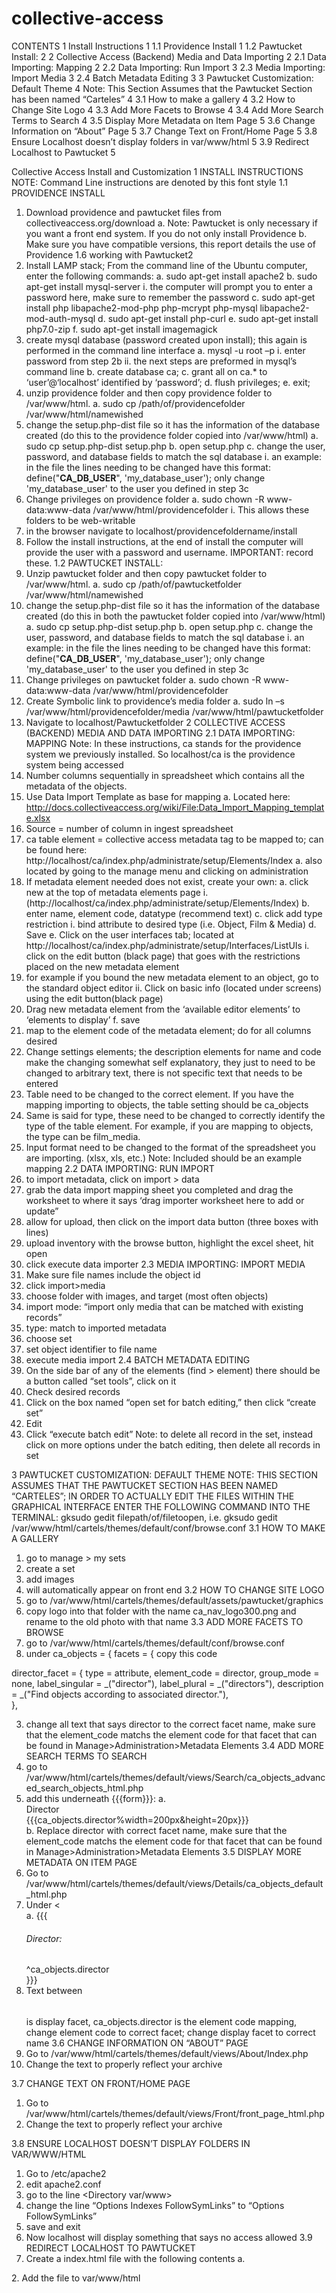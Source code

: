 # collective-access
CONTENTS
1	Install Instructions	1
1.1	Providence Install	1
1.2	Pawtucket Install:	2
2	Collective Access (Backend) Media and Data Importing	2
2.1	Data Importing: Mapping	2
2.2	Data Importing: Run Import	3
2.3	Media Importing: Import Media	3
2.4	Batch Metadata Editing	3
3	Pawtucket Customization: Default Theme	4
Note: This Section Assumes that the Pawtucket Section has been named “Carteles”	4
3.1	How to make a gallery	4
3.2	How to Change Site Logo	4
3.3	Add More Facets to Browse	4
3.4	Add More Search Terms to Search	4
3.5	Display More Metadata on Item Page	5
3.6	Change Information on “About” Page	5
3.7	Change Text on Front/Home Page	5
3.8	Ensure Localhost doesn’t display folders in var/www/html	5
3.9	Redirect Localhost to Pawtucket	5

 
Collective Access Install and Customization
1	INSTALL INSTRUCTIONS
NOTE:  Command Line instructions are denoted by this font style 
1.1	PROVIDENCE INSTALL
1.	Download providence and pawtucket files from collectiveaccess.org/download
a.	Note: Pawtucket is only necessary if you want a front end system.  If you do not only install Providence
b.	Make sure you have compatible versions, this report details the use of Providence 1.6 working with Pawtucket2
2.	Install LAMP stack; From the command line of the Ubuntu computer, enter the following commands:
a.	sudo apt-get install apache2 
b.	sudo apt-get install mysql-server
i.	the computer will prompt you to enter a password here, make sure to remember the password
c.	sudo apt-get install php libapache2-mod-php php-mcrypt php-mysql libapache2-mod-auth-mysql
d.	sudo apt-get install php-curl
e.	sudo apt-get install php7.0-zip
f.	sudo apt-get install imagemagick
3.	create mysql database (password created upon install); this again is performed in the command line interface
a.	mysql -u root –p 
i.	enter password from step 2b
ii.	the next steps are preformed in mysql’s command line
b.	create database ca;
c.	grant all on ca.* to ‘user’@‘localhost’ identified by ‘password’;
d.	flush privileges;
e.	exit;
4.	unzip providence folder and then copy providence folder to /var/www/html.
a.	sudo cp /path/of/providencefolder /var/www/html/namewished 
5.	change the setup.php-dist file so it has the information of the database created (do this to the providence folder copied into /var/www/html)
a.	sudo cp setup.php-dist setup.php 
b.	open setup.php
c.	change the user, password, and database fields to match the sql database
i.	an example: in the file the lines needing to be changed have this format:
define("__CA_DB_USER__", 'my_database_user');
only change 'my_database_user' to the user you defined in step 3c
6.	Change privileges on providence folder
a.	sudo chown -R www-data:www-data /var/www/html/providencefolder
i.	This allows these folders to be web-writable
7.	in the browser navigate to localhost/providencefoldername/install
8.	Follow the install instructions, at the end of install the computer will provide the user with a password and username. IMPORTANT: record these.
1.2	PAWTUCKET INSTALL:
1.	Unzip pawtucket folder and then copy pawtucket folder to /var/www/html.
a.	sudo cp /path/of/pawtucketfolder /var/www/html/namewished
2.	change the setup.php-dist file so it has the information of the database created (do this in both the pawtucket folder copied into /var/www/html)
a.	sudo cp setup.php-dist setup.php 
b.	open setup.php
c.	change the user, password, and database fields to match the sql database
i.	an example: in the file the lines needing to be changed have this format:
define("__CA_DB_USER__", 'my_database_user');
only change 'my_database_user' to the user you defined in step 3c
3.	Change privileges on pawtucket folder
a.	sudo chown -R www-data:www-data /var/www/html/providencefolder 
4.	Create Symbolic link to providence’s media folder
a.	sudo ln –s /var/www/html/providencefolder/media /var/www/html/pawtucketfolder
5.	Navigate to localhost/Pawtucketfolder
2	COLLECTIVE ACCESS (BACKEND) MEDIA AND DATA IMPORTING
2.1	DATA IMPORTING: MAPPING
Note: In these instructions, ca stands for the providence system we previously installed.  So localhost/ca is the providence system being accessed
1.	Number columns sequentially in spreadsheet which contains all the metadata of the objects.
2.	Use Data Import Template as base for mapping
a.	Located here: http://docs.collectiveaccess.org/wiki/File:Data_Import_Mapping_template.xlsx
3.	Source = number of column in ingest spreadsheet
4.	ca table element = collective access metadata tag to be mapped to; can be found here: http://localhost/ca/index.php/administrate/setup/Elements/Index
a.	also located by going to the manage menu and clicking on administration
5.	If metadata element needed does not exist, create your own:
a.	click new at the top of metadata elements page
i.	(http://localhost/ca/index.php/administrate/setup/Elements/Index)
b.	enter name, element code, datatype (recommend text)
c.	click add type restriction
i.	 bind attribute to desired type (i.e. Object, Film & Media)
d.	Save
e.	Click on the user interfaces tab; located at http://localhost/ca/index.php/administrate/setup/Interfaces/ListUIs
i.	click on the edit button (black page) that goes with the restrictions placed on the new metadata element
1.	for example if you bound the new metadata element to an object, go to the standard object editor
ii.	Click on basic info (located under screens) using the edit button(black page)
1.	Drag new metadata element from the ‘available editor elements’ to ‘elements to display’
f.	save
6.	map to the element code of the metadata element; do for all columns desired
7.	Change settings elements; the description elements for name and code make the changing somewhat self explanatory, they just to need to be changed to arbitrary text, there is not specific text that needs to be entered
8.	Table need to be changed to the correct element.  If you have the mapping importing to objects, the table setting should be ca_objects
9.	Same is said for type, these need to be changed to correctly identify the type of the table element. For example, if you are mapping to objects, the type can be film_media.
10.	Input format need to be changed to the format of the spreadsheet you are importing.  (xlsx, xls, etc.)
Note: Included should be an example mapping
2.2	DATA IMPORTING: RUN IMPORT
1.  to import metadata, click on import > data
2.  grab the data import mapping sheet you completed and drag the worksheet to where it says ‘drag importer worksheet here to add or update”
3.  allow for upload, then click on the import data button (three boxes with lines)
4.  upload inventory with the browse button, highlight the excel sheet, hit open
5.  click execute data importer
2.3	MEDIA IMPORTING: IMPORT MEDIA
1.	Make sure file names include the object id
2.	click import>media
3.	choose folder with images, and target (most often objects)
4.	import mode: “import only media that can be matched with existing records”
5.	type: match to imported metadata
6.	choose set
7.	set object identifier to file name
8.	execute media import
2.4	BATCH METADATA EDITING
1.	On the side bar of any of the elements (find > element) there should be a button called “set tools”, click on it
2.	Check desired records
3.	Click on the box named “open set for batch editing,” then click “create set”
4.	Edit
5.	Click “execute batch edit”
Note:  to delete all record in the set, instead click on more options under the batch editing, then delete all records in set

3	PAWTUCKET CUSTOMIZATION: DEFAULT THEME
NOTE: THIS SECTION ASSUMES THAT THE PAWTUCKET SECTION HAS BEEN NAMED “CARTELES”; IN ORDER TO ACTUALLY EDIT THE FILES WITHIN THE GRAPHICAL INTERFACE ENTER THE FOLLOWING COMMAND INTO THE TERMINAL:
gksudo gedit filepath/of/filetoopen, 
i.e. gksudo gedit /var/www/html/cartels/themes/default/conf/browse.conf
3.1	HOW TO MAKE A GALLERY
1.	go to manage > my sets
2.	create a set
3.	add images
4.	will automatically appear on front end
3.2	HOW TO CHANGE SITE LOGO
1.	go to /var/www/html/cartels/themes/default/assets/pawtucket/graphics
2.	copy logo into that folder with the name ca_nav_logo300.png and rename to the old photo with that name
3.3	ADD MORE FACETS TO BROWSE
1.	go to /var/www/html/cartels/themes/default/conf/browse.conf
2.	under ca_objects = {  facets = {  copy this code 

director_facet = {
type = attribute,
element_code = director,
group_mode = none,
label_singular = _("director"),
label_plural = _("directors"),
description = _("Find objects according to associated director."),			
	},

3.	change all text that says director to the correct facet name, make sure that the element_code matchs the element code for that facet that can be found in Manage>Administration>Metadata Elements
3.4	ADD MORE SEARCH TERMS TO SEARCH
1.	go to /var/www/html/cartels/themes/default/views/Search/ca_objects_advanced_search_objects_html.php
2.	add this underneath {{{form}}}: 
a.	<div class="advancedSearchField"> Director <br/> {{{ca_objects.director%width=200px&height=20px}}} </div>
b.	Replace director with correct facet name, make sure that the element_code matchs the element code for that facet that can be found in Manage>Administration>Metadata Elements
3.5	DISPLAY MORE METADATA ON ITEM PAGE
1.	Go to /var/www/html/cartels/themes/default/views/Details/ca_objects_default_html.php
2.	Under <<div class='col-sm-6 col-md-6 col-lg-5'>
a.	{{{<ifdef code ="ca_objects.director"><H6>Director:</H6>^ca_objects.director<br/></ifdef>}}}
3.	Text between <H6></H6> is display facet, ca_objects.director is the element code mapping, change element code to correct facet; change display facet to correct name
3.6	CHANGE INFORMATION ON “ABOUT” PAGE
1.  Go to /var/www/html/cartels/themes/default/views/About/Index.php
2.  Change the text to properly reflect your archive

3.7	CHANGE TEXT ON FRONT/HOME PAGE
1.	Go to /var/www/html/cartels/themes/default/views/Front/front_page_html.php
2.	Change the text to properly reflect your archive

3.8	ENSURE LOCALHOST DOESN’T DISPLAY FOLDERS IN VAR/WWW/HTML
1.	Go to /etc/apache2
2.	edit apache2.conf
3.	go to the line <Directory var/www>
4.	change the line “Options Indexes FollowSymLinks” to “Options FollowSymLinks”
5.	save and exit
6.	Now localhost will display something that says no access allowed
3.9	REDIRECT LOCALHOST TO PAWTUCKET
1.	Create a index.html file with the following contents
a.	<html>
<head><meta http-equiv=”refresh” content=“0; URL=’/carteles’” />
</head>
</html>
2.	Add the file to var/www/html



